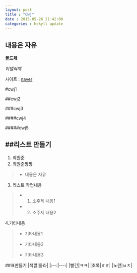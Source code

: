 ```yaml
---
layout: post
title : "Cwj"
date : 2015-05-26 21:42:00
categories : hekyll update
---
```


내용은 자유
-----------
**볼드체**

*이탤릭체*

사이트 : [naver](http://naver.com)

#cwj1

##cwj2

###cwj3

####cwj4

#####cwj5

##리스트 만들기
-------------
1. 최원준
2. 최원준짱짱
>- 내용은 자유

3. 리스트 작업내용
>- 1. 소주제 내용1
>- 2. 소주제 내용2

4.기타내용
>* 기타내용1
>- 기타내용2
>+ 기타내용3

##표만들기
|색깔|몰라|
|:--:|---:|
|빨간|ㅋㅋ|
|초록|ㅎㅎ|
|노란|ㅂㅈ|
